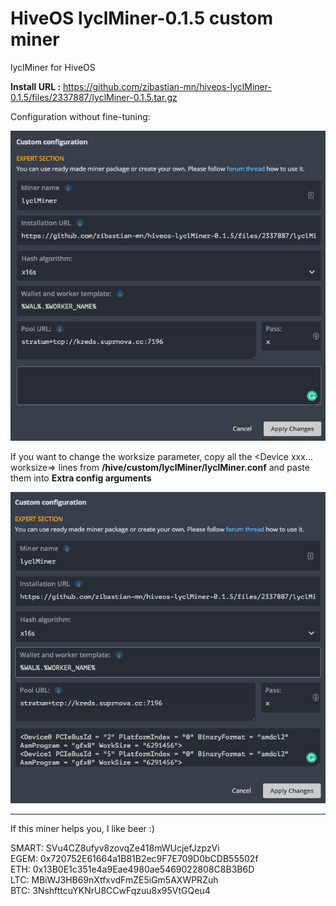 # HiveOS lyclMiner-0.1.5 custom miner
lyclMiner for HiveOS

**Install URL :** https://github.com/zibastian-mn/hiveos-lyclMiner-0.1.5/files/2337887/lyclMiner-0.1.5.tar.gz  

Configuration without fine-tuning:  

![alt text](https://github.com/zibastian-mn/hiveos-lyclMiner-0.1.5/raw/master/screenshot1.png)


If you want to change the worksize parameter, copy all the <Device xxx... worksize=> lines from **/hive/custom/lyclMiner/lyclMiner.conf**
and paste them into **Extra config arguments**
  
![alt text](https://github.com/zibastian-mn/hiveos-lyclMiner-0.1.5/raw/master/screenshot2.png)


---

If this miner helps you, I like beer :)

SMART: SVu4CZ8ufyv8zovqZe418mWUcjefJzpzVi  
EGEM: 0x720752E61664a1B81B2ec9F7E709D0bCDB55502f  
ETH: 0x13B0E1c351e4a9Eae4980ae5469022808C8B3B6D  
LTC: MBiWJ3HB69nXtfxvdFmZE5iGm5AXWPRZuh  
BTC: 3NshfttcuYKNrU8CCwFqzuu8x95VtGQeu4  
